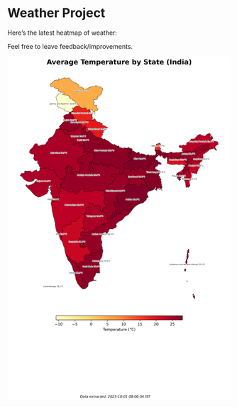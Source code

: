 # Weather Project

Here’s the latest heatmap of weather:

Feel free to leave feedback/improvements.

![India Heatmap](docs/assets/india_heatmap.png?v=DC924C)
